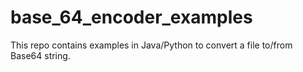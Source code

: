 # base_64_encoder_examples
This repo contains examples in Java/Python to convert a file to/from Base64 string.
